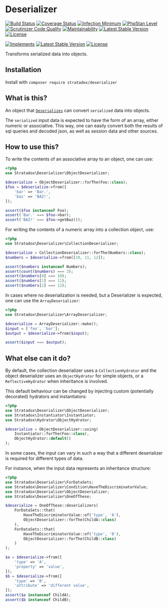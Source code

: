 # Deserializer

[![Build Status](https://travis-ci.org/Stratadox/Deserializer.svg?branch=master)](https://travis-ci.org/Stratadox/Deserializer)
[![Coverage Status](https://coveralls.io/repos/github/Stratadox/Deserializer/badge.svg?branch=master)](https://coveralls.io/github/Stratadox/Deserializer?branch=master)
[![Infection Minimum](https://img.shields.io/badge/msi-100-brightgreen.svg)](https://travis-ci.org/Stratadox/Deserializer)
[![PhpStan Level](https://img.shields.io/badge/phpstan-7-brightgreen.svg)](https://travis-ci.org/Stratadox/Deserializer)
[![Scrutinizer Code Quality](https://scrutinizer-ci.com/g/Stratadox/Deserializer/badges/quality-score.png?b=master)](https://scrutinizer-ci.com/g/Stratadox/Deserializer/?branch=master)
[![Maintainability](https://api.codeclimate.com/v1/badges/37b211fe31792a114140/maintainability)](https://codeclimate.com/github/Stratadox/Deserializer/maintainability)
[![Latest Stable Version](https://poser.pugx.org/stratadox/deserializer/v/stable)](https://packagist.org/packages/stratadox/deserializer)
[![License](https://poser.pugx.org/stratadox/deserializer/license)](https://packagist.org/packages/stratadox/deserializer)

[![Implements](https://img.shields.io/badge/inferfaces-github-blue.svg)](https://github.com/Stratadox/DeserializerContracts)
[![Latest Stable Version](https://poser.pugx.org/stratadox/deserializer-contracts/v/stable)](https://packagist.org/packages/stratadox/deserializer-contracts)
[![License](https://poser.pugx.org/stratadox/deserializer-contracts/license)](https://packagist.org/packages/stratadox/deserializer-contracts)

Transforms serialized data into objects.

## Installation

Install with `composer require stratadox/deserializer`

## What is this?

An object that [`Deserializes`](https://github.com/Stratadox/DeserializerContracts)
can convert `serialized` data into objects.

The `serialized` input data is expected to have the form of an array, either 
numeric or associative.
This way, one can easily convert both the results of sql queries and decoded json,
as well as session data and other sources.

## How to use this?

To write the contents of an associative array to an object, one can use:
```php
<?php
use Stratadox\Deserializer\ObjectDeserializer;

$deserialize = ObjectDeserializer::forThe(Foo::class);
$foo = $deserialize->from([
    'bar' => 'Bar.',
    'baz' => 'BAZ!',
]);

assert($foo instanceof Foo);
assert('Bar.' === $foo->bar);
assert('BAZ!' === $foo->getBaz());
```

For writing the contents of a numeric array into a collection object, use:
```php
<?php
use Stratadox\Deserializer\CollectionDeserializer;

$deserialize = CollectionDeserializer::forThe(Numbers::class);
$numbers = $deserialize->from([10, 11, 12]);

assert($numbers instanceof Numbers);
assert(count($numbers) === 3);
assert($numbers[0] === 10);
assert($numbers[1] === 11);
assert($numbers[2] === 12);
```

In cases where no deserialization is needed, but a Deserializer is expected, 
one can use the `ArrayDeserializer`:

```php
<?php
use Stratadox\Deserializer\ArrayDeserializer;

$deserialize = ArrayDeserializer::make();
$input = ['foo', 'bar'];
$output = $deserialize->from($input);

assert($input === $output);
```

## What else can it do?

By default, the collection deserializer uses a `CollectionHydrator` and the 
object deserializer uses an `ObjectHydrator` for simple objects, or a 
`ReflectiveHydrator` when inheritance is involved.

This default behaviour can be changed by injecting custom (potentially decorated)
hydrators and instantiators:

```php
<?php
use Stratadox\Deserializer\ObjectDeserializer;
use Stratadox\Instantiator\Instantiator;
use Stratadox\Hydrator\ObjectHydrator;

$deserialize = ObjectDeserializer::using(
    Instantiator::forThe(Foo::class),
    ObjectHydrator::default()
);
```

In some cases, the input can vary in such a way that a different deserializer is
required for different types of data.

For instance, when the input data represents an inheritance structure:

```php
<?php
use Stratadox\Deserializer\ForDataSets;
use Stratadox\Deserializer\Condition\HaveTheDiscriminatorValue;
use Stratadox\Deserializer\ObjectDeserializer;
use Stratadox\Deserializer\OneOfThese;

$deserialize = OneOfThese::deserializers(
    ForDataSets::that(
        HaveTheDiscriminatorValue::of('type', 'A'), 
        ObjectDeserializer::forThe(ChildA::class)
    ),
    ForDataSets::that(
        HaveTheDiscriminatorValue::of('type', 'B'), 
        ObjectDeserializer::forThe(ChildB::class)
    )
);

$a = $deserialize->from([
    'type' => 'A',
    'property' => 'value',
]);
$b = $deserialize->from([
    'type' => 'B',
    'attribute' => 'different value',
]);
assert($a instanceof ChildA);
assert($b instanceof ChildB);
```
